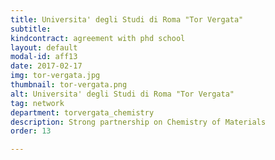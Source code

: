 ```yaml
---
title: Universita' degli Studi di Roma "Tor Vergata"
subtitle: 
kindcontract: agreement with phd school
layout: default
modal-id: aff13
date: 2017-02-17
img: tor-vergata.jpg
thumbnail: tor-vergata.png
alt: Universita' degli Studi di Roma "Tor Vergata"
tag: network
department: torvergata_chemistry
description: Strong partnership on Chemistry of Materials
order: 13

---
```

